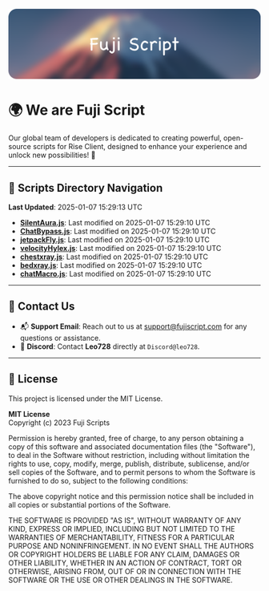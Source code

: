 ![Banner](.github/b.webp)

# 🌍 **We are Fuji Script**

Our global team of developers is dedicated to creating powerful, open-source scripts for Rise Client, designed to enhance your experience and unlock new possibilities! 🌟

---
<!-- SCRIPTS_NAVIGATION_START -->
## 📂 **Scripts Directory Navigation**

**Last Updated**: 2025-01-07 15:29:13 UTC

- **[SilentAura.js](scripts/SilentAura.js)**: Last modified on 2025-01-07 15:29:10 UTC
- **[ChatBypass.js](scripts/ChatBypass.js)**: Last modified on 2025-01-07 15:29:10 UTC
- **[jetpackFly.js](scripts/jetpackFly.js)**: Last modified on 2025-01-07 15:29:10 UTC
- **[velocityHylex.js](scripts/velocityHylex.js)**: Last modified on 2025-01-07 15:29:10 UTC
- **[chestxray.js](scripts/chestxray.js)**: Last modified on 2025-01-07 15:29:10 UTC
- **[bedxray.js](scripts/bedxray.js)**: Last modified on 2025-01-07 15:29:10 UTC
- **[chatMacro.js](scripts/chatMacro.js)**: Last modified on 2025-01-07 15:29:10 UTC

<!-- SCRIPTS_NAVIGATION_END -->

---

## 💬 **Contact Us**  
- 📬 **Support Email**: Reach out to us at [support@fujiscript.com](mailto:support@fujiscript.com) for any questions or assistance.  
- 💬 **Discord**: Contact **Leo728** directly at `Discord@leo728`.

---

## 📜 **License**

This project is licensed under the MIT License.  

**MIT License**  
Copyright (c) 2023 Fuji Scripts  

Permission is hereby granted, free of charge, to any person obtaining a copy of this software and associated documentation files (the "Software"), to deal in the Software without restriction, including without limitation the rights to use, copy, modify, merge, publish, distribute, sublicense, and/or sell copies of the Software, and to permit persons to whom the Software is furnished to do so, subject to the following conditions:  

The above copyright notice and this permission notice shall be included in all copies or substantial portions of the Software.  

THE SOFTWARE IS PROVIDED "AS IS", WITHOUT WARRANTY OF ANY KIND, EXPRESS OR IMPLIED, INCLUDING BUT NOT LIMITED TO THE WARRANTIES OF MERCHANTABILITY, FITNESS FOR A PARTICULAR PURPOSE AND NONINFRINGEMENT. IN NO EVENT SHALL THE AUTHORS OR COPYRIGHT HOLDERS BE LIABLE FOR ANY CLAIM, DAMAGES OR OTHER LIABILITY, WHETHER IN AN ACTION OF CONTRACT, TORT OR OTHERWISE, ARISING FROM, OUT OF OR IN CONNECTION WITH THE SOFTWARE OR THE USE OR OTHER DEALINGS IN THE SOFTWARE.  
